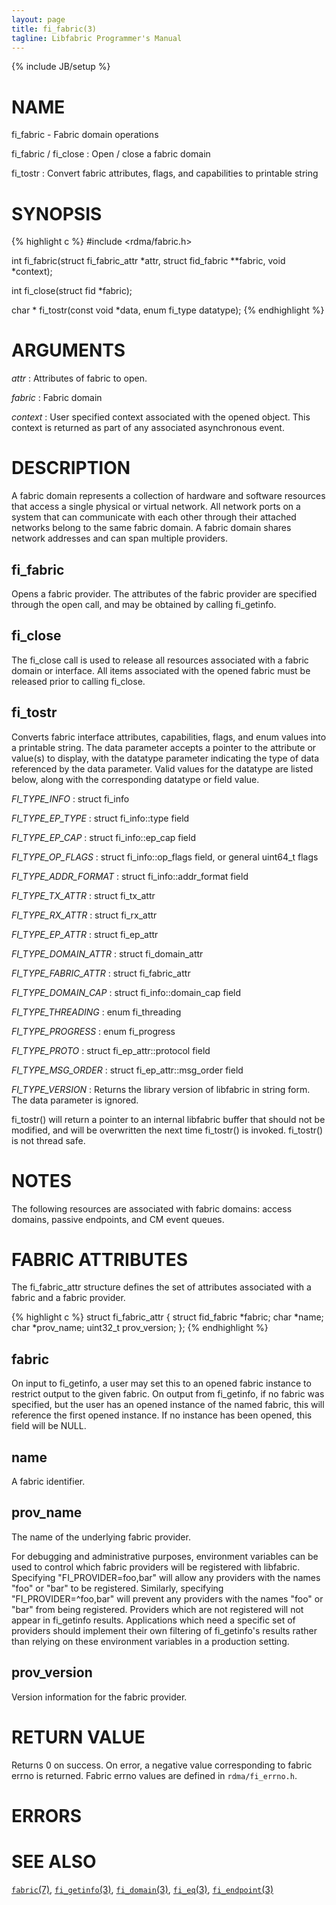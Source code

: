 ```yaml
---
layout: page
title: fi_fabric(3)
tagline: Libfabric Programmer's Manual
---
```

{% include JB/setup %}

# NAME

fi_fabric \- Fabric domain operations

fi_fabric / fi_close
: Open / close a fabric domain

fi_tostr
: Convert fabric attributes, flags, and capabilities to printable string

# SYNOPSIS

{% highlight c %}
#include <rdma/fabric.h>

int fi_fabric(struct fi_fabric_attr *attr,
    struct fid_fabric **fabric, void *context);

int fi_close(struct fid *fabric);

char * fi_tostr(const void *data, enum fi_type datatype);
{% endhighlight %}

# ARGUMENTS

*attr*
: Attributes of fabric to open.

*fabric*
: Fabric domain

*context*
: User specified context associated with the opened object.  This
  context is returned as part of any associated asynchronous event.

# DESCRIPTION

A fabric domain represents a collection of hardware and software
resources that access a single physical or virtual network.  All
network ports on a system that can communicate with each other through
their attached networks belong to the same fabric domain.  A fabric
domain shares network addresses and can span multiple providers.

## fi_fabric

Opens a fabric provider.  The attributes of the fabric provider are
specified through the open call, and may be obtained by calling
fi_getinfo.

## fi_close

The fi_close call is used to release all resources associated with a
fabric domain or interface.  All items associated with the opened
fabric must be released prior to calling fi_close.

## fi_tostr

Converts fabric interface attributes, capabilities, flags, and enum
values into a printable string.  The data parameter accepts a pointer
to the attribute or value(s) to display, with the datatype parameter
indicating the type of data referenced by the data parameter.  Valid
values for the datatype are listed below, along with the corresponding
datatype or field value.

*FI_TYPE_INFO*
: struct fi_info

*FI_TYPE_EP_TYPE*
: struct fi_info::type field

*FI_TYPE_EP_CAP*
: struct fi_info::ep_cap field

*FI_TYPE_OP_FLAGS*
: struct fi_info::op_flags field, or general uint64_t flags

*FI_TYPE_ADDR_FORMAT*
: struct fi_info::addr_format field

*FI_TYPE_TX_ATTR*
: struct fi_tx_attr

*FI_TYPE_RX_ATTR*
: struct fi_rx_attr

*FI_TYPE_EP_ATTR*
: struct fi_ep_attr

*FI_TYPE_DOMAIN_ATTR*
: struct fi_domain_attr

*FI_TYPE_FABRIC_ATTR*
: struct fi_fabric_attr

*FI_TYPE_DOMAIN_CAP*
: struct fi_info::domain_cap field

*FI_TYPE_THREADING*
: enum fi_threading

*FI_TYPE_PROGRESS*
: enum fi_progress

*FI_TYPE_PROTO*
: struct fi_ep_attr::protocol field

*FI_TYPE_MSG_ORDER*
: struct fi_ep_attr::msg_order field

*FI_TYPE_VERSION*
: Returns the library version of libfabric in string form.  The data
  parameter is ignored.

fi_tostr() will return a pointer to an internal libfabric buffer that
should not be modified, and will be overwritten the next time
fi_tostr() is invoked.  fi_tostr() is not thread safe.

# NOTES

The following resources are associated with fabric domains: access
domains, passive endpoints, and CM event queues.

# FABRIC ATTRIBUTES

The fi_fabric_attr structure defines the set of attributes associated
with a fabric and a fabric provider.

{% highlight c %}
struct fi_fabric_attr {
	struct fid_fabric *fabric;
	char              *name;
	char              *prov_name;
	uint32_t          prov_version;
};
{% endhighlight %}

## fabric

On input to fi_getinfo, a user may set this to an opened fabric
instance to restrict output to the given fabric.  On output from
fi_getinfo, if no fabric was specified, but the user has an opened
instance of the named fabric, this will reference the first opened
instance.  If no instance has been opened, this field will be NULL.

## name

A fabric identifier.

## prov_name

The name of the underlying fabric provider.

For debugging and administrative purposes, environment variables can be used
to control which fabric providers will be registered with libfabric.
Specifying "FI_PROVIDER=foo,bar" will allow any providers with the names "foo"
or "bar" to be registered.  Similarly, specifying "FI_PROVIDER=^foo,bar" will
prevent any providers with the names "foo" or "bar" from being registered.
Providers which are not registered will not appear in fi_getinfo results.
Applications which need a specific set of providers should implement
their own filtering of fi_getinfo's results rather than relying on these
environment variables in a production setting.

## prov_version

Version information for the fabric provider.

# RETURN VALUE

Returns 0 on success. On error, a negative value corresponding to
fabric errno is returned. Fabric errno values are defined in
`rdma/fi_errno.h`.

# ERRORS


# SEE ALSO

[`fabric`(7)](fabric.7.html),
[`fi_getinfo`(3)](fi_getinfo.3.html),
[`fi_domain`(3)](fi_domain.3.html),
[`fi_eq`(3)](fi_eq.3.html),
[`fi_endpoint`(3)](fi_endpoint.3.html)
